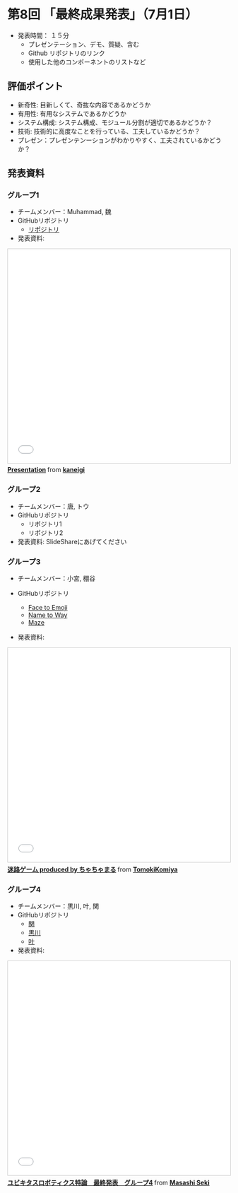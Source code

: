 # 第8回 「最終成果発表」（7月1日）

- 発表時間： １５分
  - プレゼンテーション、デモ、質疑、含む
  - Github リポジトリのリンク
  - 使用した他のコンポーネントのリストなど

## 評価ポイント
- 新奇性: 目新しくて、奇抜な内容であるかどうか
- 有用性: 有用なシステムであるかどうか
- システム構成: システム構成、モジュール分割が適切であるかどうか？
- 技術: 技術的に高度なことを行っている、工夫しているかどうか？
- プレゼン：プレゼンテンーションがわかりやすく、工夫されているかどうか？

## 発表資料

### グループ1
- チームメンバー：Muhammad, 魏
- GitHubリポジトリ
  - [リポジトリ](https://github.com/KaneiGi/UbiquitousRobotics)
- 発表資料: 
<iframe src="//www.slideshare.net/slideshow/embed_code/key/Jn175Nd37PzvhX" width="595" height="485" frameborder="0" marginwidth="0" marginheight="0" scrolling="no" style="border:1px solid #CCC; border-width:1px; margin-bottom:5px; max-width: 100%;" allowfullscreen> </iframe> <div style="margin-bottom:5px"> <strong> <a href="//www.slideshare.net/kaneigi/presentation-236454820" title="Presentation" target="_blank">Presentation</a> </strong> from <strong><a href="https://www.slideshare.net/kaneigi" target="_blank">kaneigi</a></strong> </div>

### グループ2
- チームメンバー：唐, トウ
- GitHubリポジトリ
  - リポジトリ1
  - リポジトリ2
- 発表資料: SlideShareにあげてください

### グループ3
- チームメンバー：小宮, 棚谷
- GitHubリポジトリ
  - [Face to Emoji](https://github.com/TomokiKomiya/Face-to-Emoji)
  - [Name to Way](https://github.com/TomokiKomiya/name-to-way)
  - [Maze](https://github.com/tanayahikaru/maze)
  
- 発表資料:
<iframe src="//www.slideshare.net/slideshow/embed_code/key/zPHLvN55iDs0pP" width="595" height="485" frameborder="0" marginwidth="0" marginheight="0" scrolling="no" style="border:1px solid #CCC; border-width:1px; margin-bottom:5px; max-width: 100%;" allowfullscreen> </iframe> <div style="margin-bottom:5px"> <strong> <a href="//www.slideshare.net/secret/zPHLvN55iDs0pP" title="迷路ゲーム produced by ちゃちゃまる" target="_blank">迷路ゲーム produced by ちゃちゃまる</a> </strong> from <strong><a href="https://www.slideshare.net/TomokiKomiya" target="_blank">TomokiKomiya</a></strong> </div>


### グループ4
- チームメンバー：黒川, 叶, 関
- GitHubリポジトリ
  - [関](https://github.com/cactusHats/ubiquitousrobotics_wadalab)
  - [黒川](https://github.com/Kurokawaharuka/kurokawa_ubiquitous)
  - [叶](https://github.com/lina1280187381/judgement)
- 発表資料: 
<iframe src="//www.slideshare.net/slideshow/embed_code/key/9UuIq48fBhR5Mb" width="595" height="485" frameborder="0" marginwidth="0" marginheight="0" scrolling="no" style="border:1px solid #CCC; border-width:1px; margin-bottom:5px; max-width: 100%;" allowfullscreen> </iframe> <div style="margin-bottom:5px"> <strong> <a href="//www.slideshare.net/MasashiSeki/4-236414245" title="ユビキタスロボティクス特論　最終発表　グループ4" target="_blank">ユビキタスロボティクス特論　最終発表　グループ4</a> </strong> from <strong><a href="https://www.slideshare.net/MasashiSeki" target="_blank">Masashi Seki</a></strong> </div>

